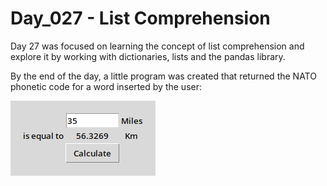 # Day_027 - List Comprehension

Day 27 was focused on learning the concept of list comprehension and explore it by working with dictionaries, lists and the pandas library.

By the end of the day, a little program was created that returned the NATO phonetic code for a word inserted by the user:

![Preview](./assets/preview.png)